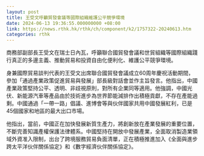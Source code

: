 ```yaml
---
layout: post
title: 王受文呼籲貿發會議等國際組織維護公平競爭環境
date: 2024-06-13 19:36:55.000000000 +08:00
link: https://news.rthk.hk/rthk/ch/component/k2/1757322-20240613.htm
categories: rthk
---
```


商務部副部長王受文在瑞士日內瓦，呼籲聯合國貿發會議和世貿組織等國際組織踐行真正的多邊主義、推動貿易和投資自由化便利化、維護公平競爭環境。

身兼國際貿易談判代表的王受文出席聯合國貿發會議成立60周年慶祝活動期間，參加「通過產業政策促進貿易與發展」部長級對話會並作主旨發言。他指出，中國產業政策堅持公平、透明、非歧視原則，對所有企業同等適用。他強調，中國光伏、新能源汽車等產品由於技術進步為世界節能減排作出積極貢獻，不存在產能過剩。中國通過「一帶一路」倡議、進博會等與伙伴國家共用中國發展紅利，已是45個國家和地區的最大出口市場。

他指出，當前，中國正在加快發展新質生產力，將創新放在產業發展的重要位置，不斷完善知識產權保護法律體系。中國堅持在開放中發展產業，全面取消製造業領域外資准入限制，出台了跨境服務貿易負面清單，正在積極推進加入《全面與進步跨太平洋伙伴關係協定》和《數字經濟伙伴關係協定》。

